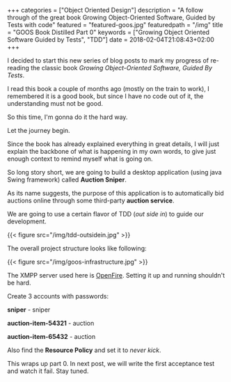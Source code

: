 +++
categories = ["Object Oriented Design"]
description = "A follow through of the great book Growing Object-Oriented Software, Guided by Tests with code"
featured = "featured-goos.jpg"
featuredpath = "/img"
title = "GOOS Book  Distilled Part 0"
keywords = ["Growing Object Oriented Software Guided by Tests", "TDD"]
date = 2018-02-04T21:08:43+02:00
+++

I decided to start this new series of blog posts to mark my progress of re-reading the classic book *Growing Object-Oriented Software, Guided By Tests*.

I read this book a couple of months ago (mostly on the train to work), I remembered it is a good book, but since I have no code out of it, the understanding must not be good.

So this time, I'm gonna do it the hard way.

Let the journey begin.

Since the book has already explained everything in great details, I will just explain the backbone of what is happening in my own words, to give just enough context to remind myself what is going on.

So long story short, we are going to build a desktop application (using java Swing framework) called **Auction Sniper**.

As its name suggests, the purpose of this application is to automatically bid auctions online through some third-party **auction service**.

We are going to use a certain flavor of TDD  (*out side in*) to guide our development.

{{< figure src="/img/tdd-outsidein.jpg" >}}

The overall project structure looks like following:

{{< figure src="/img/goos-infrastructure.jpg" >}}

The XMPP server used here is [OpenFire](http://download.igniterealtime.org/openfire/docs/latest/documentation/install-guide.html). Setting it up and running shouldn't be hard.

Create 3 accounts with passwords:

**sniper** - sniper

**auction-item-54321** - auction

**auction-item-65432** - auction

Also find the **Resource Policy** and set it to *never kick*.

This wraps up part 0. In next post, we will write the first acceptance test and watch it fail. Stay tuned.


